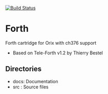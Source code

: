 [![Build Status](https://travis-ci.org/orix-software/forth.svg?branch=master)](https://travis-ci.org/orix-software/forth)

# Forth
Forth cartridge for Orix with ch376 support

- Based on Tele-Forth v1.2 by Thierry Bestel

## Directories
- docs: Documentation
- src : Source files
